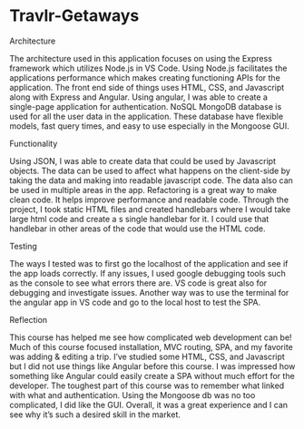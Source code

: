 # Travlr-Getaways
Architecture

The architecture used in this application focuses on using the Express framework which utilizes Node.js in VS Code. Using Node.js facilitates the applications performance which makes creating functioning APIs for the application. The front end side of things uses HTML, CSS, and Javascript along with Express and Angular. Using angular, I was able to create a single-page application for authentication.
NoSQL MongoDB database is used for all the user data in the application. These database have flexible models, fast query times, and easy to use especially in the Mongoose GUI. 

Functionality

Using JSON, I was able to create data that could be used by Javascript objects. The data can be used to affect what happens on the client-side by taking the data and making into readable javascript code. The data also can be used in multiple areas in the app. 
Refactoring is a great way to make clean code. It helps improve performance and readable code. Through the project, I took static HTML files and created handlebars where I would take large html code and create a s single handlebar for it. I could use that handlebar in other areas of the code that would use the HTML code. 

Testing

The ways I tested was to first go the localhost of the application and see if the app loads correctly. If any issues, I used google debugging tools such as the console to see what errors there are. VS code is great also for debugging and investigate issues. Another way was to use the terminal for the angular app in VS code and go to the local host to test the SPA. 

Reflection

This course has helped me see how complicated web development can be! Much of this course focused installation, MVC routing, SPA, and my favorite was adding & editing a trip. I’ve studied some HTML, CSS, and Javascript but I did not use things like Angular before this course. I was impressed how something like Angular could easily create a SPA without much effort for the developer. The toughest part of this course was to remember what linked with what and authentication. Using the Mongoose db was no too complicated, I did like the GUI. Overall, it was a great experience and I can see why it’s such a desired skill in the market. 


